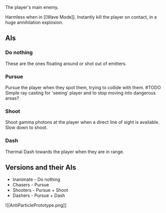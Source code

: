 The player's main enemy.

Harmless when in [[Wave Mode]].
Instantly kill the player on contact, in a huge annihilation explosion.

## AIs

### Do nothing
These are the ones floating around or shot out of emitters.
### Pursue
Pursue the player when they spot them, trying to collide with them.
#TODO Simple ray casting for 'seeing' player and to stop moving into dangerous areas?
### Shoot
Shoot gamma photons at the player when a direct line of sight is available. Slow down to shoot.
### Dash
Thermal Dash towards the player when they are in range.

## Versions and their AIs

- Inanimate - Do nothing
- Chasers - Pursue
- Shooters - Pursue + Shoot
- Dashers - Pursue + Dash


![[AntiParticlePrototype.png]]
